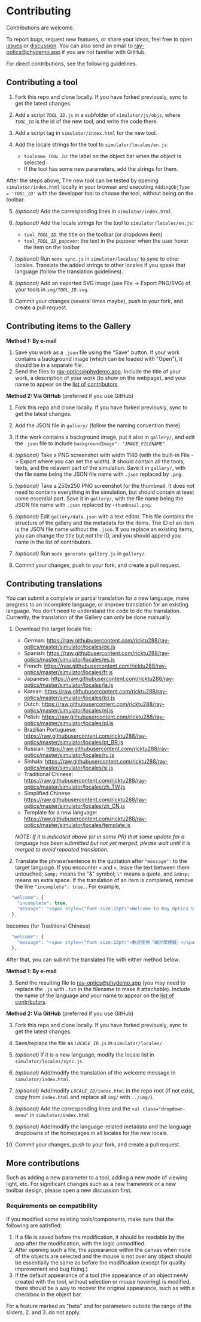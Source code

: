 # Contributing

Contributions are welcome.

To report bugs, request new features, or share your ideas, feel free to open [issues](https://github.com/ricktu288/ray-optics/issues) or [discussion](https://github.com/ricktu288/ray-optics/discussions).  You can also send an email to ray-optics@phydemo.app if you are not familiar with GitHub.

For direct contributions, see the following guidelines.

## Contributing a tool

1. Fork this repo and clone locally. If you have forked previously, sync to get the latest changes.

2. Add a script <code><var>TOOL_ID</var>.js</code> in a subfolder of `simulator/js/objs`, where <code><var>TOOL_ID</var></code> is the id of the new tool, and write the code there. 

3. Add a script tag in `simulator/index.html` for the new tool.

4. Add the locale strings for the tool to `simulator/locales/en.js`:
   - <code>toolname_<var>TOOL_ID</var></code>: the label on the object bar when the object is selected
   - If the tool has some new parameters, add the strings for them.

After the steps above, The new tool can be tested by opening `simulator/index.html` locally in your browser and executing <code>AddingObjType = '<var>TOOL_ID</var>'</code> with the developer tool to choose the tool, without being on the toolbar.

5. _(optional)_ Add the corresponding lines in `simulator/index.html`.

6. _(optional)_ Add the locale strings for the tool to `simulator/locales/en.js`:
   - <code>tool_<var>TOOL_ID</var></code>: the title on the toolbar (or dropdown item)
   - <code>tool_<var>TOOL_ID</var>_popover</code>: the text in the popover when the user hover the item on the toolbar

7. _(optional)_ Run `node sync.js` in `simulator/locales/` to sync to other locales. Translate the added strings to other locales if you speak that language (follow the translation guidelines).

8. _(optional)_ Add an exported SVG image (use File -> Export PNG/SVG) of your tools in <code>img/<var>TOOL_ID</var>.svg</code>.

9. Commit your changes (several times maybe), push to your fork, and create a pull request.

## Contributing items to the Gallery

**Method 1: By e-mail**

1. Save you work as a `.json` file using the "Save" button. If your work contains a background image (which can be loaded with "Open"), it should be in a separate file.
2. Send the files to ray-optics@phydemo.app. Include the title of your work, a description of your work (to show on the webpage), and your name to appear on the [list of contributors](https://phydemo.app/ray-optics/about).

**Method 2: Via GitHub** (preferred if you use GitHub)

1. Fork this repo and clone locally. If you have forked previously, sync to get the latest changes.

2. Add the JSON file in `gallery/` (follow the naming convention there).

3. If the work contains a background image, put it also in `gallery/`, and edit the `.json` file to include <code>backgroundImage": "<var>IMAGE_FILENAME</var>"</code>.

4. _(optional)_ Take a PNG screenshot with width 1140 (with the built-in File -> Export where you can set the width). It should contain all the tools, texts, and the relavent part of the simulation. Save it in `gallery/`, with the file name being the JSON file name with `.json` replaced by `.png`.

5. _(optional)_ Take a 250x250 PNG screenshot for the thumbnail. It does not need to contains everything in the simulation, but should contain at least some essential part. Save it in `gallery/`, with the file name being the JSON file name with `.json` replaced by `-thumbnail.png`.

5. _(optional)_ Edit `gallery/data.json` with a text editor. This file contains the structure of the gallery and the metadata for the items. The ID of an item is the JSON file name without the `.json`. If you replace an existing items, you can change the title but not the ID, and you should append you name in the list of contributors.

6. _(optional)_ Run `node generate-gallery.js` in `gallery/`.

7. Commit your changes, push to your fork, and create a pull request.

## Contributing translations

You can submit a complete or partial translation for a new language, make progress to an incomplete language, or improve translation for an existing language. You don't need to understand the code to do the translation. Currently, the translation of the Gallery can only be done manually.
1. Download the target locale file:
   - German: https://raw.githubusercontent.com/ricktu288/ray-optics/master/simulator/locales/de.js
   - Spanish: https://raw.githubusercontent.com/ricktu288/ray-optics/master/simulator/locales/es.js
   - French: https://raw.githubusercontent.com/ricktu288/ray-optics/master/simulator/locales/fr.js
   - Japanese: https://raw.githubusercontent.com/ricktu288/ray-optics/master/simulator/locales/ja.js
   - Korean: https://raw.githubusercontent.com/ricktu288/ray-optics/master/simulator/locales/ko.js
   - Dutch: https://raw.githubusercontent.com/ricktu288/ray-optics/master/simulator/locales/nl.js
   - Polish: https://raw.githubusercontent.com/ricktu288/ray-optics/master/simulator/locales/pl.js
   - Brazilian Portuguese: https://raw.githubusercontent.com/ricktu288/ray-optics/master/simulator/locales/pt_BR.js
   - Russian: https://raw.githubusercontent.com/ricktu288/ray-optics/master/simulator/locales/ru.js
   - Sinhala: https://raw.githubusercontent.com/ricktu288/ray-optics/master/simulator/locales/si.js
   - Traditional Chinese: https://raw.githubusercontent.com/ricktu288/ray-optics/master/simulator/locales/zh_TW.js
   - Simplified Chinese: https://raw.githubusercontent.com/ricktu288/ray-optics/master/simulator/locales/zh_CN.js
   - Template for a new language:  https://raw.githubusercontent.com/ricktu288/ray-optics/master/simulator/locales/template.js
   
   _NOTE: If it is indicated above (or in some PR) that some update for a language has been submitted but not yet merged, please wait until it is merged to avoid repeated translation._
2. Translate the phrase/sentence in the quotation after `"message":` to the target language. If you encounter `<` and `>`, leave the text between them untouched; `&amp;` means the "&" symbol; `\"` means a quote, and `&nbsp;` means an extra space.  If the translation of an item is completed, remove the line `"incomplete": true,`. For example,
```javascript
  "welcome": {
    "incomplete": true,
    "message": "<span style=\"font-size:22pt\">Welcome to Ray Optics Simulation</span><br>To add an optical component, select a tool and click the blank space.<br>To load an example, please <a href=\"https://phydemo.app/ray-optics/gallery/\">go to the Gallery page</a>."
  },
```
becomes (for Traditional Chinese)
```javascript
  "welcome": {
    "message": "<span style=\"font-size:22pt\">歡迎使用「線光學模擬」</span><br>若要加入光學元件，請選擇工具並點擊空白處。<br>若要載入範例，<a href=\"https://phydemo.app/ray-optics/gallery/\">請前往「作品集」頁面</a>。"
  },

```
After that, you can submit the translated file with either method below:

**Method 1: By e-mail**

3. Send the resulting file to ray-optics@phydemo.app (you may need to replace the `.js` with `.txt` in the filename to make it attachable). Include the name of the language and your name to appear on the [list of contributors](https://phydemo.app/ray-optics/about).

**Method 2: Via GitHub** (preferred if you use GitHub)

3. Fork this repo and clone locally. If you have forked previously, sync to get the latest changes.

4. Save/replace the file as <code><var>LOCALE_ID</var>.js</code> in `simulator/locales/`.
5. _(optional)_ If it is a new language, modify the locale list in `simulator/locales/sync.js`.
6. _(optional)_ Add/modify the translation of the welcome message in `simulator/index.html`.
7. _(optional)_ Add/modify <code><var>LOCALE_ID</var>/index.html</code> in the repo root (if not exist, copy from `index.html` and replace all `img/` with `../img/`).
8. _(optional)_ Add the corresponding lines and the `<ul class="dropdown-menu"` in `simulator/index.html`
9. _(optional)_ Add/modify the language-related metadata and the language dropdowns of the homepages in all locales for the new locale.

10. Commit your changes, push to your fork, and create a pull request.

## More contributions

Such as adding a new parameter to a tool, adding a new mode of viewing light, etc. For significant changes such as a new framework or a new toolbar design, please open a new discussion first.

### Requirements on compatibility

If you modified some existing tools/components, make sure that the following are satisfied:

1. If a file is saved before the modification, it should be readable by the app after the modification, with the logic unmodified.
2. After opening such a file, the appearance within the canvas when none of the objects are selected and the mouse is not over any object should be essentially the same as before the modification (except for quality improvement and bug fixing.)
3. If the default appearance of a tool (the appearance of an object newly created with the tool, without selection or mouse hovering) is modified, there should be a way to recover the original appearance, such as with a checkbox in the object bar.

For a feature marked as "beta" and for parameters outside the range of the sliders, 2. and 3. do not apply.
